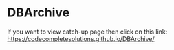 # DBArchive
If you want to view catch-up page then click on this link: https://codecompletesolutions.github.io/DBArchive/
